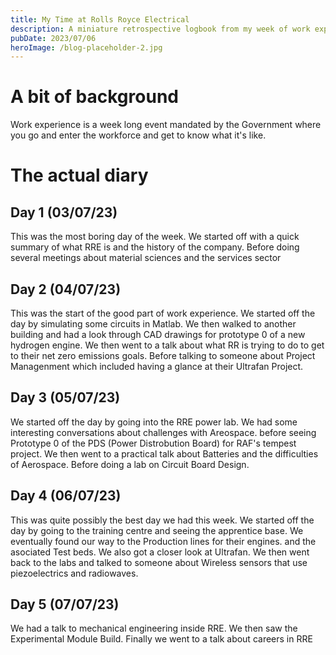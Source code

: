 ```yaml
---
title: My Time at Rolls Royce Electrical
description: A miniature retrospective logbook from my week of work experience at RRE at their Derby site
pubDate: 2023/07/06
heroImage: /blog-placeholder-2.jpg
---
```

# A bit of background
Work experience is a week long event mandated by the Government where you go and enter the workforce and get to know what it's like.

# The actual diary
## Day 1 (03/07/23)
This was the most boring day of the week.
We started off with a quick summary of what RRE is and the history of the company. Before doing several meetings about material sciences and the services sector
## Day 2 (04/07/23)
This was the start of the good part of work experience.
We started off the day by simulating some circuits in Matlab.
We then walked to another building and had a look through CAD drawings for prototype 0 of a new hydrogen engine.
We then went to a talk about what RR is trying to do to get to their net zero emissions goals.
Before talking to someone about Project Managenment which included having a glance at their Ultrafan Project.
## Day 3 (05/07/23)
We started off the day by going into the RRE power lab. We had some interesting conversations about challenges with Areospace. before seeing Prototype 0 of the PDS (Power Distrobution Board) for RAF's tempest project.
We then went to a practical talk about Batteries and the difficulties of Aerospace. Before doing a lab on Circuit Board Design.
## Day 4 (06/07/23)
This was quite possibly the best day we had this week.
We started off the day by going to the training centre and seeing the apprentice base. We eventually found our way to the Production lines for their engines. and the asociated Test beds. We also got a closer look at Ultrafan.
We then went back to the labs and talked to someone about Wireless sensors that use piezoelectrics and radiowaves.
## Day 5 (07/07/23)
We had a talk to mechanical engineering inside RRE.
We then saw the Experimental Module Build.
Finally we went to a talk about careers in RRE